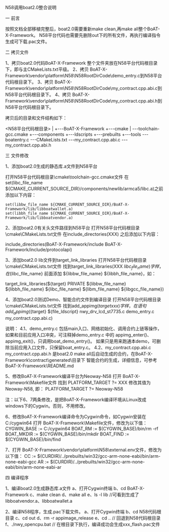 N58调用boat2.0整合说明


一 前言

按照文档全部移植完整后，boat2.0需要重新make clean,再make all整个BoAT-X-Framework。
N58平台代码也需要先删除out下的所有文件，再执行编译指令生成可下载.pac文件。


二 拷贝文件

1、拷贝boat2.0代码BoAT-X-Framework 整个文件夹放在N58平台代码根目录下，即与主CMakeLists.txt平级。
2、拷贝 BoAT-X-Framework\vendor\platform\N58\N58RootDirCode\demo_entry.c到N58平台代码根目录下。
3、拷贝 BoAT-X-Framework\vendor\platform\N58\N58RootDirCode\my_contract.cpp.abi.c到N58平台代码根目录下。
4、拷贝 BoAT-X-Framework\vendor\platform\N58\N58RootDirCode\my_contract.cpp.abi.h到N58平台代码根目录下。


拷贝后的目录和文件结构如下：

<N58平台代码根目录>
|
+---BoAT-X-Framework
+---cmake
|   \---toolchain-gcc.cmake
+---components
+---ldscripts
+---prebuilts
+---tools
\---boatentry.c
\---CMakeLists.txt
\---my_contract.cpp.abi.c
\---my_contract.cpp.abi.h


三 文件修改

1、添加boat2.0生成的静态库.a文件到N58平台

  打开N58平台代码根目录\cmake\toolchain-gcc.cmake文件
  在set(libc_file_name ${CMAKE_CURRENT_SOURCE_DIR}/components/newlib/armca5/libc.a)之前添加以下内容：
    
	set(libbw_file_name ${CMAKE_CURRENT_SOURCE_DIR}/BoAT-X-Framework/lib/libboatwallet.a)
    set(libbh_file_name ${CMAKE_CURRENT_SOURCE_DIR}/BoAT-X-Framework/lib/libboatvendor.a)
	
2、添加boat2.0有关头文件路径到N58平台
  打开N58平台代码根目录\cmake\CMakeLists.txt文件
  在include_directories(XXX) 之后添加以下内容：
  
  include_directories(BoAT-X-Framework/include BoAT-X-Framework/include/protocolapi)
  
3、添加boat2.0 lib文件到target_link_libraries
  打开N58平台代码根目录\cmake\CMakeLists.txt文件
  找到target_link_libraries(XXX ${libc_file_name}) 字样，在${libc_file_name} 前面添加 ${libbw_file_name} ${libbh_file_name}，如：
  
  target_link_libraries(${target} PRIVATE ${libbw_file_name} ${libbh_file_name} ${libc_file_name} ${libm_file_name} ${libgcc_file_name})

4、添加boat2.0测试Demo、智能合约文件到编译目录
  打开N58平台代码根目录\cmake\CMakeLists.txt文件
  找到add_appimg(${target} xxx ) 字样，在语句
  add_appimg(${target} ${file_ldscript} nwy_drv_lcd_st7735.c demo_entry.c my_contract.cpp.abi.c)

  说明：
  4.1、demo_entry.c 包括main入口、网络初始化、调用合约上链等操作，
      如果和目前应用入口冲突，可注释掉demo_entry.c 中的 appimg_enter()、appimg_exit()，只调用boat_demo_entry()。
	  如果只是用来跑通本demo，可删除当前应用入口文件，只保留boat_entry.c。
  4.2、my_contract.cpp.abi.c my_contract.cpp.abi.h 是boat2.0 make all后自动生成的合约，在BoAT-X-Framework\contract\generated\目录下
     智能合约的生成，详细信息，可参考 BoAT-X-Framework\README.md
	
5、修改BoAT-X-Framework编译平台为Neoway-N58
  打开 BoAT-X-Framework\Makefile文件
  找到 PLATFORM_TARGET ?= XXX 修改其值为 Neoway-N58, 即：
  PLATFORM_TARGET ?= Neoway-N58


注：以下6、7两条修改，是把BoAT-X-Framework编译环境从Linux改成windows下的Cygwin。否则，不用修改。

6、修改BoAT-X-Framework编译命令为Cygwin命令，如Cygwin安装在C:/cygwin64
  打开 BoAT-X-Framework\Makefile文件，修改为以下值：
  CYGWIN_BASE := C:/cygwin64
  BOAT_RM := $(CYGWIN_BASE)/bin/rm -rf
  BOAT_MKDIR := $(CYGWIN_BASE)/bin/mkdir
  BOAT_FIND := $(CYGWIN_BASE)/bin/find

7、打开 BoAT-X-Framework\vendor\platform\N58\external.env文件，修改为以下值：
  CC := $(CURDIR)/../prebuilts/win32/gcc-arm-none-eabi/bin/arm-none-eabi-gcc
  AR := $(CURDIR)/../prebuilts/win32/gcc-arm-none-eabi/bin/arm-none-eabi-ar

四 编译程序

1、编译boat2.0生成静态库.a文件
   a、打开Cygwin终端
   b、cd BoAT-X-Framework
   c、make clean
   d、make all
   e、ls -l lib //可看到生成了libboatvendor.a、libboatwallet.a

2、编译N58程序，生成.pac下载文件。
   a、打开Cygwin终端
   b、cd N58代码根目录
   c、cd out
   d、rm -r appimage_release
   e、cd .. // 回退到N58代码根目录
   f、./nwy_opencpu.bat // 在根目录下执行，编译成功会生成xxx_flash.pac文件


	
	
	